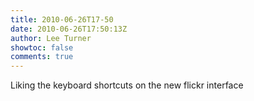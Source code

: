 ```yaml
---
title: 2010-06-26T17-50
date: 2010-06-26T17:50:13Z
author: Lee Turner
showtoc: false
comments: true
---
```


Liking the keyboard shortcuts on the new flickr interface

